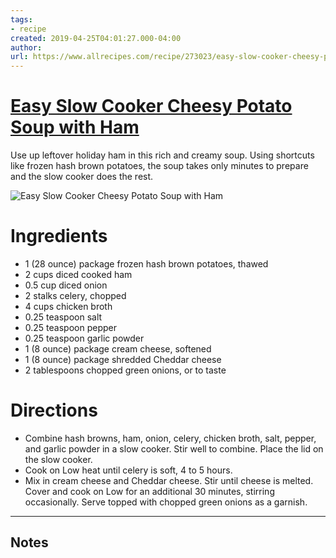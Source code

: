 ```yaml
---
tags: 
- recipe 
created: 2019-04-25T04:01:27.000-04:00
author: 
url: https://www.allrecipes.com/recipe/273023/easy-slow-cooker-cheesy-potato-soup-with-ham/ 
---
```


# [Easy Slow Cooker Cheesy Potato Soup with Ham](https://www.allrecipes.com/recipe/273023/easy-slow-cooker-cheesy-potato-soup-with-ham/)

Use up leftover holiday ham in this rich and creamy soup. Using shortcuts like frozen hash brown potatoes, the soup takes only minutes to prepare and the slow cooker does the rest.

![Easy Slow Cooker Cheesy Potato Soup with Ham](https://www.allrecipes.com/thmb/qr1hGZJiRgG69s4IdzM1N2DEXLI=/1500x0/filters:no_upscale():max_bytes(150000):strip_icc()/6559810-easy-slow-cooker-cheesy-potato-soup-with-ham-fabeveryday-4x3-1-7ef0ab8c92c6433e9855e6230a7bd22b.jpg)

# Ingredients

- 1 (28 ounce) package frozen hash brown potatoes, thawed
- 2 cups diced cooked ham
- 0.5 cup diced onion
- 2 stalks celery, chopped
- 4 cups chicken broth
- 0.25 teaspoon salt
- 0.25 teaspoon pepper
- 0.25 teaspoon garlic powder
- 1 (8 ounce) package cream cheese, softened
- 1 (8 ounce) package shredded Cheddar cheese
- 2 tablespoons chopped green onions, or to taste

# Directions

- Combine hash browns, ham, onion, celery, chicken broth, salt, pepper, and garlic powder in a slow cooker. Stir well to combine. Place the lid on the slow cooker.
- Cook on Low heat until celery is soft, 4 to 5 hours.
- Mix in cream cheese and Cheddar cheese. Stir until cheese is melted. Cover and cook on Low for an additional 30 minutes, stirring occasionally. Serve topped with chopped green onions as a garnish.

-----

## Notes
